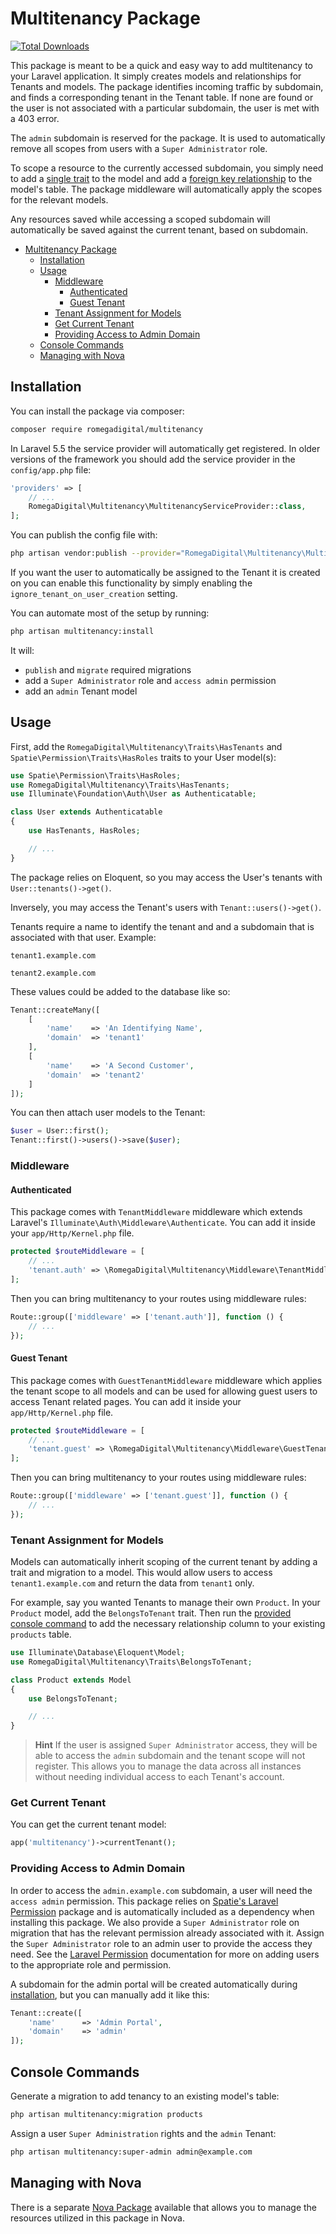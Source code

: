# Multitenancy Package

[![Total Downloads](https://img.shields.io/packagist/dt/romegadigital/multitenancy.svg?style=flat-square)](https://packagist.org/packages/romegadigital/multitenancy)

This package is meant to be a quick and easy way to add multitenancy to your Laravel application. It simply creates models and relationships for Tenants and models. The package identifies incoming traffic by subdomain, and finds a corresponding tenant in the Tenant table. If none are found or the user is not associated with a particular subdomain, the user is met with a 403 error.

The `admin` subdomain is reserved for the package. It is used to automatically remove all scopes from users with a `Super Administrator` role.

To scope a resource to the currently accessed subdomain, you simply need to add a [single trait](#tenant-assignment-for-models) to the model and add a [foreign key relationship](#console-commands) to the model's table. The package middleware will automatically apply the scopes for the relevant models.

Any resources saved while accessing a scoped subdomain will automatically be saved against the current tenant, based on subdomain.

- [Multitenancy Package](#multitenancy-package)
  - [Installation](#installation)
  - [Usage](#usage)
    - [Middleware](#middleware)
      - [Authenticated](#authenticated)
      - [Guest Tenant](#guest-tenant)
    - [Tenant Assignment for Models](#tenant-assignment-for-models)
    - [Get Current Tenant](#get-current-tenant)
    - [Providing Access to Admin Domain](#providing-access-to-admin-domain)
  - [Console Commands](#console-commands)
  - [Managing with Nova](#managing-with-nova)


## Installation

You can install the package via composer:

``` bash
composer require romegadigital/multitenancy
```

In Laravel 5.5 the service provider will automatically get registered. In older versions of the framework you should add the service provider in the `config/app.php` file:

```php
'providers' => [
    // ...
    RomegaDigital\Multitenancy\MultitenancyServiceProvider::class,
];
```

You can publish the config file with:

```bash
php artisan vendor:publish --provider="RomegaDigital\Multitenancy\MultitenancyServiceProvider" --tag="config"
```

If you want the user to automatically be assigned to the Tenant it is created on you can enable this functionality by simply enabling the `ignore_tenant_on_user_creation` setting.

You can automate most of the setup by running:

```bash
php artisan multitenancy:install
```

It will:
- `publish` and `migrate` required migrations
- add a `Super Administrator` role and `access admin` permission
- add an `admin` Tenant model

## Usage

First, add the `RomegaDigital\Multitenancy\Traits\HasTenants` and `Spatie\Permission\Traits\HasRoles` traits to your User model(s):

```php
use Spatie\Permission\Traits\HasRoles;
use RomegaDigital\Multitenancy\Traits\HasTenants;
use Illuminate\Foundation\Auth\User as Authenticatable;

class User extends Authenticatable
{
    use HasTenants, HasRoles;

    // ...
}
```

The package relies on Eloquent, so you may access the User's tenants with `User::tenants()->get()`.

Inversely, you may access the Tenant's users with `Tenant::users()->get()`.

Tenants require a name to identify the tenant and and a subdomain that is associated with that user. Example:

`tenant1.example.com`

`tenant2.example.com`

These values could be added to the database like so:

```php
Tenant::createMany([
    [
        'name'    => 'An Identifying Name',
        'domain'  => 'tenant1'
    ],
    [
        'name'    => 'A Second Customer',
        'domain'  => 'tenant2'
    ]
]);
```

You can then attach user models to the Tenant:

```php
$user = User::first();
Tenant::first()->users()->save($user);
```

### Middleware

#### Authenticated
This package comes with `TenantMiddleware` middleware which extends Laravel's `Illuminate\Auth\Middleware\Authenticate`. You can add it inside your `app/Http/Kernel.php` file.

```php
protected $routeMiddleware = [
    // ...
    'tenant.auth' => \RomegaDigital\Multitenancy\Middleware\TenantMiddleware::class,
];
```

Then you can bring multitenancy to your routes using middleware rules:

```php
Route::group(['middleware' => ['tenant.auth']], function () {
    // ...
});
```

#### Guest Tenant
This package comes with `GuestTenantMiddleware` middleware which applies the tenant scope to all models and can be used for allowing guest users to access Tenant related pages. You can add it inside your `app/Http/Kernel.php` file.

```php
protected $routeMiddleware = [
    // ...
    'tenant.guest' => \RomegaDigital\Multitenancy\Middleware\GuestTenantMiddleware::class,
];
```

Then you can bring multitenancy to your routes using middleware rules:

```php
Route::group(['middleware' => ['tenant.guest']], function () {
    // ...
});
```

### Tenant Assignment for Models

Models can automatically inherit scoping of the current tenant by adding a trait and migration to a model. This would allow users to access `tenant1.example.com` and return the data from `tenant1` only.

For example, say you wanted Tenants to manage their own `Product`. In your `Product` model, add the `BelongsToTenant` trait. Then run the [provided console command](#console-commands) to add the necessary relationship column to your existing `products` table.

```php
use Illuminate\Database\Eloquent\Model;
use RomegaDigital\Multitenancy\Traits\BelongsToTenant;

class Product extends Model
{
    use BelongsToTenant;

    // ...
}
```

> **Hint** 
> If the user is assigned `Super Administrator` access, they will be able to access the `admin` subdomain and the tenant scope will not register. This allows you to manage the data across all instances without needing individual access to each Tenant's account.

### Get Current Tenant

You can get the current tenant model:

```php
app('multitenancy')->currentTenant();
```

### Providing Access to Admin Domain

In order to access the `admin.example.com` subdomain, a user will need the `access admin` permission. This package relies on [Spatie's Laravel Permission](https://github.com/spatie/laravel-permission) package and is automatically included as a dependency when installing this package. We also provide a `Super Administrator` role on migration that has the relevant permission already associated with it. Assign the `Super Administrator` role to an admin user to provide the access they need. See the [Laravel Permission](https://github.com/spatie/laravel-permission) documentation for more on adding users to the appropriate role and permission.

A subdomain for the admin portal will be created automatically during [installation](#installation), but you can manually add it like this:

```php
Tenant::create([
    'name'      => 'Admin Portal',
    'domain'    => 'admin'
]);
```

## Console Commands

Generate a migration to add tenancy to an existing model's table:

```bash
php artisan multitenancy:migration products
```

Assign a user `Super Administration` rights and the `admin` Tenant:

```bash
php artisan multitenancy:super-admin admin@example.com
```

## Managing with Nova

There is a separate [Nova Package](https://github.com/romegadigital/MultitenancyNovaTool) available that allows you to manage the resources utilized in this package in Nova.
